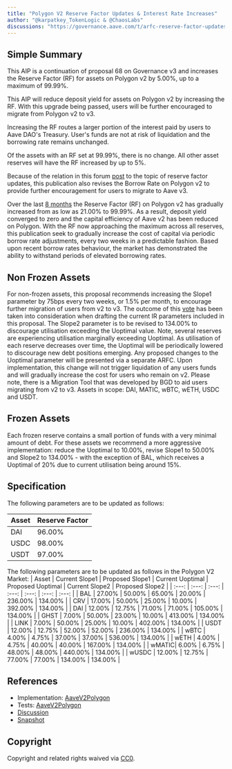 ```yaml
---
title: "Polygon V2 Reserve Factor Updates & Interest Rate Increases"
author: "@karpatkey_TokenLogic & @ChaosLabs"
discussions: "https://governance.aave.com/t/arfc-reserve-factor-updates-polygon-aave-v2/13937/22"
---
```


## Simple Summary

This AIP is a continuation of proposal 68 on Governance v3 and increases the Reserve Factor (RF) for assets on Polygon v2 by 5.00%, up to a maximum of 99.99%.

This AIP will reduce deposit yield for assets on Polygon v2 by increasing the RF. With this upgrade being passed, users will be further encouraged to migrate from Polygon v2 to v3.

Increasing the RF routes a larger portion of the interest paid by users to Aave DAO's Treasury. User's funds are not at risk of liquidation and the borrowing rate remains unchanged.

Of the assets with an RF set at 99.99%, there is no change. All other asset reserves will have the RF increased by up to 5%.

Because of the relation in this forum [post](https://governance.aave.com/t/arfc-polygon-v2-borrow-rate-adjustments/17252) to the topic of reserve factor updates, this publication also revises the Borrow Rate on Polygon v2 to provide further encouragement for users to migrate to Aave v3.

Over the last [8 months](https://governance-v2.aave.com/governance/proposal/284/) the Reserve Factor (RF) on Polygon v2 has gradually increased from as low as 21.00% to 99.99%. As a result, deposit yield converged to zero and the capital efficiency of Aave v2 has been reduced on Polygon.
With the RF now approaching the maximum across all reserves, this publication seek to gradually increase the cost of capital via periodic borrow rate adjustments, every two weeks in a predictable fashion.
Based upon recent borrow rates behaviour, the market has demonstrated the ability to withstand periods of elevated borrowing rates.

## Non Frozen Assets

For non-frozen assets, this proposal recommends increasing the Slope1 parameter by 75bps every two weeks, or 1.5% per month, to encourage further migration of users from v2 to v3. The outcome of this [vote](https://snapshot.org/#/aave.eth/proposal/0xe2dd228640c3cad93f5418c40c4b5743b3c6c85aa0aae9eee53cbdbca2ed5c2d) has been taken into consideration when drafting the current IR parameters included in this proposal.
The Slope2 parameter is to be revised to 134.00% to discourage utilisation exceeding the Uoptimal value. Note, several reserves are experiencing utilisation marginally exceeding Uoptimal.
As utilisation of each reserve decreases over time, the Uoptimal will be periodically lowered to discourage new debt positions emerging. Any proposed changes to the Uoptimal parameter will be presented via a separate ARFC.
Upon implementation, this change will not trigger liquidation of any users funds and will gradually increase the cost for users who remain on v2. Please note, there is a Migration Tool that was developed by BGD to aid users migrating from v2 to v3.
Assets in scope: DAI, MATIC, wBTC, wETH, USDC and USDT.

## Frozen Assets

Each frozen reserve contains a small portion of funds with a very minimal amount of debt. For these assets we recommend a more aggressive implementation: reduce the Uoptimal to 10.00%, revise Slope1 to 50.00% and Slope2 to 134.00% - with the exception of BAL, which receives a Uoptimal of 20% due to current utilisation being around 15%.

## Specification

The following parameters are to be updated as follows:

| Asset | Reserve Factor |
| ----- | -------------- |
| DAI   | 96.00%         |
| USDC  | 98.00%         |
| USDT  | 97.00%         |

The following parameters are to be updated as follows in the Polygon V2 Market:
| Asset | Current Slope1 | Proposed Slope1 | Current Uoptimal | Proposed Uoptimal | Current Slope2 | Proposed Slope2 |
| :---: | :---: | :---: | :---: | :---: | :---: | :---: |
| BAL | 27.00% | 50.00% | 65.00% | 20.00% | 236.00% | 134.00% |
| CRV | 17.00% | 50.00% | 25.00% | 10.00% | 392.00% | 134.00% |
| DAI | 12.00% | 12.75% | 71.00% | 71.00% | 105.00% | 134.00% |
| GHST | 7.00% | 50.00% | 23.00% | 10.00% | 413.00% | 134.00% |
| LINK | 7.00% | 50.00% | 25.00% | 10.00% | 402.00% | 134.00% |
| USDT | 12.00% | 12.75% | 52.00% | 52.00% | 236.00% | 134.00% |
| wBTC | 4.00% | 4.75% | 37.00% | 37.00% | 536.00% | 134.00% |
| wETH | 4.00% | 4.75% | 40.00% | 40.00% | 167.00% | 134.00% |
| wMATIC| 6.00% | 6.75% | 48.00% | 48.00% | 440.00% | 134.00% |
| wUSDC | 12.00% | 12.75% | 77.00% | 77.00% | 134.00% | 134.00% |

## References

- Implementation: [AaveV2Polygon](https://github.com/bgd-labs/aave-proposals-v3/blob/main/src/20240412_AaveV2Polygon_ReserveFactorAndBorrowRateUpdates/AaveV2Polygon_ReserveFactorAndBorrowRateUpdates_20240412.sol)
- Tests: [AaveV2Polygon](https://github.com/bgd-labs/aave-proposals-v3/blob/main/src/20240412_AaveV2Polygon_ReserveFactorAndBorrowRateUpdates/AaveV2Polygon_ReserveFactorAndBorrowRateUpdates_20240412.t.sol)
- [Discussion](https://governance.aave.com/t/arfc-polygon-v2-borrow-rate-adjustments/17252)
- [Snapshot](https://snapshot.org/#/aave.eth/proposal/0x95643085ee16eb0eaa4110a9f0ea8223009f9521e596e1a958303705a5001363)

## Copyright

Copyright and related rights waived via [CC0](https://creativecommons.org/publicdomain/zero/1.0/).
